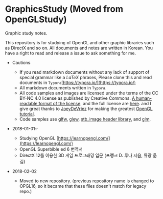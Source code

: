 # GraphicsStudy (Moved from OpenGLStudy)
Graphic study notes.

This repository is for studying of OpenGL and other graphic libraries such as DirectX and so on. All documents and notes are written in Korean. You have a right to read and release a issue to ask something for me.

- Cautions
  - If you read markdown documents without any lack of support of special grammar like a $LaTeX$ phrases, Please clone this and read documents in `Typora`[https://typora.io/](https://typora.io/)
  - All markdown documents written in `Typora`.
  - All code samples and images are licensed under the terms of the CC BY-NC 4.0 license as published by Creative Commons. [A human-readable format of the license](https://creativecommons.org/licenses/by-nc/4.0/). and the full license are [here](https://creativecommons.org/licenses/by/4.0/legalcode). and I give great thanks to [JoeyDeVriez](https://twitter.com/JoeyDeVriez) for making the greatest [OpenGL tutorial](https://learnopengl.com/).
  - Code samples use [glfw](https://github.com/glfw/glfw), [glew](https://github.com/nigels-com/glew), [stb_image header library](https://github.com/nothings/stb), and [glm](https://github.com/g-truc/glm).


- 2018-01-01~
  - Studying OpenGL [https://learnopengl.com/](https://learnopengl.com/)
  - OpenGL Superbible ed 6 번역서
  - DirectX 12를 이용한 3D 게임 프로그래밍 입문 (프랭크 D. 루나 지음, 류광 옮김)
- 2018-02-02
  - Moved to new repository. (previous repository name is changed to OPGL16, so it became that these files doesn't match for legacy repo.)